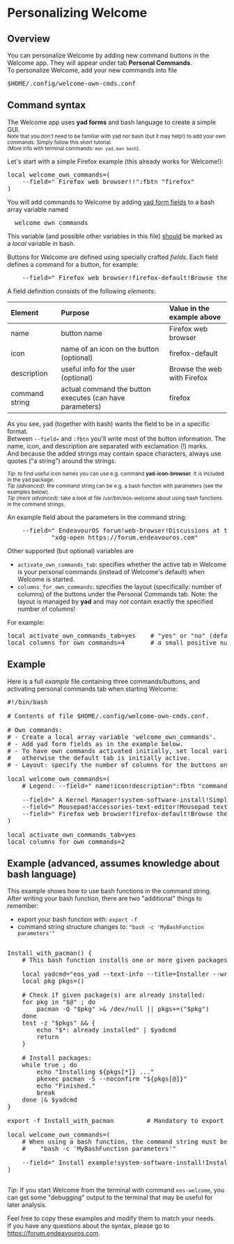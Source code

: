 # Personalizing Welcome

## Overview
You can personalize Welcome by adding new command buttons in the Welcome app. They will appear under tab **Personal Commands**.<br>
To personalize Welcome, add your new commands into file
<pre>
$HOME/.config/welcome-own-cmds.conf
</pre>

## Command syntax
The Welcome app uses **yad forms** and bash language to create a simple GUI.
<br>
<sub>Note that you don't need to be familiar with yad nor bash (but it may help!) to add your own commands.
Simply follow this short tutorial.<br>
(More info with terminal commands: `man yad`, `man bash`).
</sub>

Let's start with a simple Firefox example (this already works for Welcome!):
<pre>
local welcome_own_commands=(
    --field=" Firefox web browser!!":fbtn "firefox"
)
</pre>
You will add commands to Welcome by adding <u>yad form fields</u> to a bash array variable named
<pre>
  welcome_own_commands
</pre>
This variable (and possible other variables in this file) <u>should</u> be marked as a *local* variable in bash.<br>

Buttons for Welcome are defined using specially crafted *fields*. Each field defines a command for a button, for example:
<pre>
    --field=" Firefox web browser!firefox-default!Browse the web with Firefox":fbtn  "firefox"
</pre>

A field definition consists of the following *elements*:

Element | Purpose | Value in the example above
:--- | :--- | :---
name | button name | Firefox web browser
icon | name of an icon on the button (optional) | firefox-default
description | useful info for the user (optional) | Browse the web with Firefox
command string | actual command the button executes (can have parameters) | firefox

As you see, yad (together with bash) wants the field to be in a specific format.<br>
Between `--field=` and `:fbtn` you'll write most of the button information.
The name, icon, and description are separated with exclamation (!) marks.<br>
And because the added strings may contain space characters, always use quotes ("a string") around the strings.

<sub>*Tip*: to find useful icon names you can use e.g. command **yad-icon-browser**. It is included in the yad package.</sub><br>
<sub>*Tip (advanced)*: the command string can be e.g. a bash function with parameters (see the examples below).
</sub><br>
<sub>*Tip (more advanced)*: take a look at file /usr/bin/eos-welcome about using bash functions in the command strings.
</sub>

An example field about the parameters in the command string:
<pre>
    --field=" EndeavourOS forum!web-browser!Discussions at the EndeavourOS forum":fbtn
            "xdg-open https://forum.endeavouros.com"
</pre>

Other supported (but optional) variables are
- `activate_own_commands_tab`: specifies whether the active tab in Welcome is your personal commands (instead of Welcome's default) when Welcome is started.
- `columns_for_own_commands`: specifies the layout (specifically: number of columns) of the buttons under the Personal Commands tab. Note: the layout is managed by **yad** and may *not* contain exactly the specified number of columns!

For example:
<pre>
local activate_own_commands_tab=yes    # "yes" or "no" (default: no)
local columns_for_own_commands=4       # a small positive number (default: 2)
</pre>


## Example
Here is a full *example* file containing three commands/buttons, and activating personal commands tab when starting Welcome:
<pre>
#!/bin/bash

# Contents of file $HOME/.config/welcome-own-cmds.conf.

# Own commands:
# - Create a local array variable 'welcome_own_commands'.
# - Add yad form fields as in the example below.
# - To have own commands activated initially, set local variable 'activate_own_commands_tab' to "yes";
#   otherwise the default tab is initially active.
# - Layout: specify the number of columns for the buttons on the Personal Commands tab.

local welcome_own_commands=(
    # Legend: --field=" name!icon!description":fbtn "command"

    --field=" A Kernel Manager!system-software-install!Simple kernel manager and info source":fbtn  "akm"
    --field=" Mousepad!accessories-text-editor!Mousepad text editor":fbtn                           "mousepad"
    --field=" Firefox web browser!firefox-default!Browse the web with Firefox":fbtn                 "firefox"
)

local activate_own_commands_tab=yes
local columns_for_own_commands=2
</pre>
## Example (advanced, assumes knowledge about bash language)
This example shows how to use bash functions in the command string.<br>
After writing your bash function, there are two "additional" things to remember:
- export your bash function with: `export -f`
- command string structure changes to: `"bash -c 'MyBashFunction parameters'"`
<pre>

Install_with_pacman() {
    # This bash function installs one or more given packages. Does not reinstall any packages.

    local yadcmd="eos_yad --text-info --title=Installer --wrap --tail --width=600 --height=500 --button=yad-quit:0"
    local pkg pkgs=()

    # Check if given package(s) are already installed:
    for pkg in "$@" ; do
        pacman -Q "$pkg" >& /dev/null || pkgs+=("$pkg")
    done
    test -z "$pkgs" && {
        echo "$*: already installed" | $yadcmd
        return
    }

    # Install packages:
    while true ; do
        echo "Installing ${pkgs[*]} ..."
        pkexec pacman -S --noconfirm "${pkgs[@]}"
        echo "Finished."
        break
    done |& $yadcmd
}

export -f Install_with_pacman         # Mandatory to export the function!

local welcome_own_commands=(
    # When using a bash function, the command string must be changed like this:
    #    "bash -c 'MyBashFunction parameters'"

    --field=" Install example!system-software-install!Install some popular packages":fbtn "bash -c 'Install_with_pacman code vlc'"
)

</pre>

*Tip*: If you start Welcome from the terminal with command `eos-welcome`, you can get some "debugging" output to the terminal that may be useful for later analysis.

Feel free to copy these examples and modify them to match your needs.<br>
If you have any questions about the syntax, please go to https://forum.endeavouros.com.
